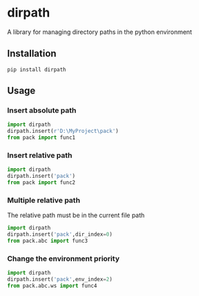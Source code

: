 # dirpath
A library for managing directory paths in the python environment
## Installation
```console
pip install dirpath
```

## Usage
### Insert absolute path
```python
import dirpath
dirpath.insert(r'D:\MyProject\pack')
from pack import func1
```

### Insert relative path
```python
import dirpath
dirpath.insert('pack')
from pack import func2
```
### Multiple relative path
The relative path must be in the current file path
```python
import dirpath
dirpath.insert('pack',dir_index=0)
from pack.abc import func3
```

### Change the environment priority
```python
import dirpath
dirpath.insert('pack',env_index=2)
from pack.abc.ws import func4
```
